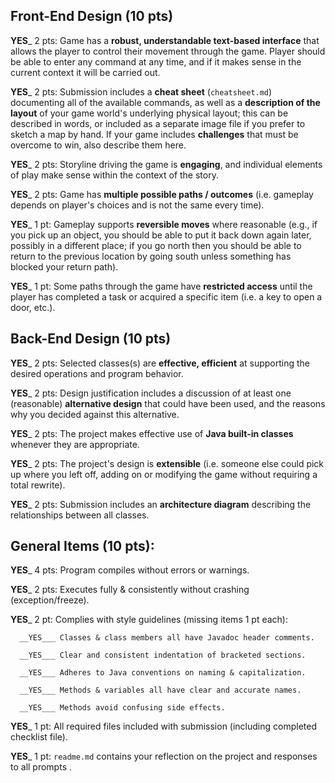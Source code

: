 ## Front-End Design (10 pts)

__YES___ 2 pts: Game has a **robust, understandable text-based interface** that allows the player to control their movement through the game.  Player should be able to enter any command at any time, and if it makes sense in the current context it will be carried out.

__YES___ 2 pts: Submission includes a **cheat sheet** (`cheatsheet.md`) documenting all of the available commands, as well as a **description of the layout** of your game world's underlying physical layout; this can be described in words, or included as a separate image file if you prefer to sketch a map by hand.  If your game includes **challenges** that must be overcome to win, also describe them here.

__YES___ 2 pts: Storyline driving the game is **engaging**, and individual elements of play make sense within the context of the story.

__YES___ 2 pts: Game has **multiple possible paths / outcomes** (i.e. gameplay depends on player's choices and is not the same every time).

__YES___ 1 pt: Gameplay supports **reversible moves** where reasonable (e.g., if you pick up an object, you should be able to put it back down again later, possibly in a different place; if you go north then you should be able to return to the previous location by going south unless something has blocked your return path).

__YES___ 1 pt: Some paths through the game have **restricted access** until the player has completed a task or acquired a specific item (i.e. a key to open a door, etc.).


## Back-End Design (10 pts)

__YES___ 2 pts: Selected classes(s) are **effective, efficient** at supporting the desired operations and program behavior.

__YES___ 2 pts: Design justification includes a discussion of at least one (reasonable) **alternative design** that could have been used, and the reasons why you decided against this alternative.

__YES___ 2 pts: The project makes effective use of **Java built-in classes** whenever they are appropriate.

__YES___ 2 pts: The project's design is **extensible** (i.e. someone else could pick up where you left off, adding on or modifying the game without requiring a total rewrite).

__YES___ 2 pts: Submission includes an **architecture diagram** describing the relationships between all classes.


## General Items (10 pts):
__YES___ 4 pts: Program compiles without errors or warnings.

__YES___ 2 pts: Executes fully & consistently without crashing (exception/freeze).

__YES___ 2 pt: Complies with style guidelines (missing items 1 pt each):

      __YES___ Classes & class members all have Javadoc header comments.

      __YES___ Clear and consistent indentation of bracketed sections.

      __YES___ Adheres to Java conventions on naming & capitalization.

      __YES___ Methods & variables all have clear and accurate names.

      __YES___ Methods avoid confusing side effects.

__YES___ 1 pt: All required files included with submission (including completed checklist file).

__YES___ 1 pt: `readme.md` contains your reflection on the project and responses to all prompts .
